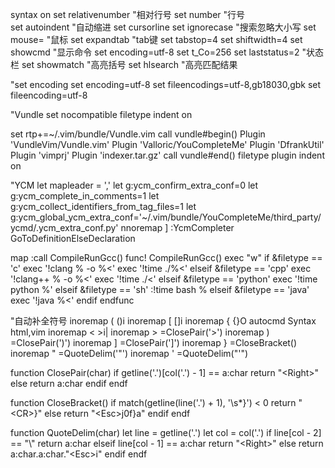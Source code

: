 syntax on
set relativenumber        "相对行号
set number                "行号  
set autoindent            "自动缩进
set cursorline
set ignorecase              "搜索忽略大小写
set mouse=                  "鼠标
set expandtab               "tab键
set tabstop=4
set shiftwidth=4
set showcmd                 "显示命令
set encoding=utf-8
set t_Co=256
set laststatus=2            "状态栏
set showmatch               "高亮括号
set hlsearch                "高亮匹配结果

"set encoding
set encoding=utf-8
set fileencodings=utf-8,gb18030,gbk
set fileencoding=utf-8





"Vundle
set nocompatible
filetype indent on

set rtp+=~/.vim/bundle/Vundle.vim
call vundle#begin()
Plugin 'VundleVim/Vundle.vim'
Plugin 'Valloric/YouCompleteMe'
Plugin 'DfrankUtil'
Plugin 'vimprj'
Plugin 'indexer.tar.gz'
call vundle#end()
filetype plugin indent on




"YCM
let mapleader = ','
let g:ycm_confirm_extra_conf=0
let g:ycm_complete_in_comments=1
let g:ycm_collect_identifiers_from_tag_files=1
let g:ycm_global_ycm_extra_conf='~/.vim/bundle/YouCompleteMe/third_party/ycmd/.ycm_extra_conf.py'
nnoremap <leader>] :YcmCompleter GoToDefinitionElseDeclaration<CR>



map<F6> :call CompileRunGcc()<CR>
func! CompileRunGcc()
    exec "w"
    if &filetype == 'c'
        exec '!clang % -o %<'
        exec '!time ./%<'
    elseif &filetype == 'cpp'
        exec '!clang++ % -o %<'
        exec '!time ./<'
    elseif &filetype == 'python'
        exec '!time python %'
    elseif &filetype == 'sh'
        :!time bash %
    elseif &filetype == 'java'
        exec '!java %<'
    endif
endfunc

"自动补全符号
inoremap ( ()<Esc>i
inoremap [ []<Esc>i
inoremap { {<CR>}<Esc>O
autocmd Syntax html,vim inoremap < <lt>><Esc>i| inoremap > <c-r>=ClosePair('>')<CR>
inoremap ) <c-r>=ClosePair(')')<CR>
inoremap ] <c-r>=ClosePair(']')<CR>
inoremap } <c-r>=CloseBracket()<CR>
inoremap " <c-r>=QuoteDelim('"')<CR>
inoremap ' <c-r>=QuoteDelim("'")<CR>

function ClosePair(char)
 if getline('.')[col('.') - 1] == a:char
 return "\<Right>"
 else
 return a:char
 endif
endf

function CloseBracket()
 if match(getline(line('.') + 1), '\s*}') < 0
 return "\<CR>}"
 else
 return "\<Esc>j0f}a"
 endif
endf

function QuoteDelim(char)
 let line = getline('.')
 let col = col('.')
 if line[col - 2] == "\\"
 return a:char
 elseif line[col - 1] == a:char
 return "\<Right>"
 else
 return a:char.a:char."\<Esc>i"
 endif
endf

